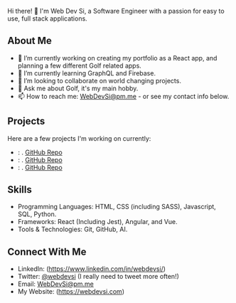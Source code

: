 Hi there! 👋 I'm Web Dev Si, a Software Engineer with a passion for easy to use, full stack applications.

## About Me

- 🔭 I’m currently working on creating my portfolio as a React app, and planning a few different Golf related apps. 
- 🌱 I’m currently learning GraphQL and Firebase.
- 👯 I’m looking to collaborate on world changing projects.
- 💬 Ask me about Golf, it's my main hobby.
- 📫 How to reach me: WebDevSi@pm.me - or see my contact info below.

## Projects

Here are a few projects I'm working on currently:

- **<Bag Builder>**: <Brief Project Description>. [GitHub Repo](<Link to GitHub Repo>)
- **<Golf Hole Goals>**: <Brief Project Description>. [GitHub Repo](<Link to GitHub Repo>)
- **<Golf Hols>**: <Brief Project Description>. [GitHub Repo](<Link to GitHub Repo>)

## Skills

- Programming Languages: HTML, CSS (including SASS), Javascript, SQL, Python.
- Frameworks: React (Including Jest), Angular, and Vue.
- Tools & Technologies: Git, GitHub, AI.

## Connect With Me

- LinkedIn: (https://www.linkedin.com/in/webdevsi/)
- Twitter: [@webdevsi](https://twitter.com/webdevsi) (I really need to tweet more often!)
- Email: WebDevSi@pm.me
- My Website: (https://webdevsi.com)

<!---
WebDevSiDotCom/WebDevSiDotCom is a ✨ special ✨ repository because its `README.md` (this file) appears on your GitHub profile.
You can click the Preview link to take a look at your changes.
--->
